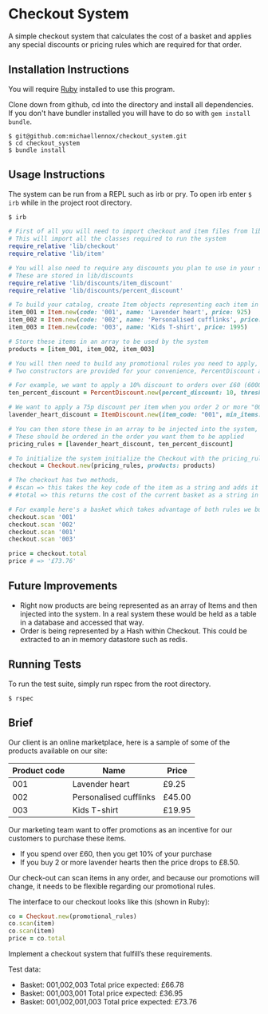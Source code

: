 # Checkout System

A simple checkout system that calculates the cost of a basket and applies any special discounts or pricing rules which are required for that order.

## Installation Instructions

You will require [Ruby](https://www.ruby-lang.org/en/downloads/) installed to use this program.

Clone down from github, cd into the directory and install all dependencies. If you don't have bundler installed you will have to do so with `gem install bundle`.

```
$ git@github.com:michaellennox/checkout_system.git
$ cd checkout_system
$ bundle install
```

## Usage Instructions

The system can be run from a REPL such as irb or pry. To open irb enter `$ irb` while in the project root directory.

```ruby
$ irb

# First of all you will need to import checkout and item files from lib,
# This will import all the classes required to run the system
require_relative 'lib/checkout'
require_relative 'lib/item'

# You will also need to require any discounts you plan to use in your system,
# These are stored in lib/discounts
require_relative 'lib/discounts/item_discount'
require_relative 'lib/discounts/percent_discount'

# To build your catalog, create Item objects representing each item in the catalog,
item_001 = Item.new(code: '001', name: 'Lavender heart', price: 925)
item_002 = Item.new(code: '002', name: 'Personalised cufflinks', price: 4500)
item_003 = Item.new(code: '003', name: 'Kids T-shirt', price: 1995)

# Store these items in an array to be used by the system
products = [item_001, item_002, item_003]

# You will then need to build any promotional rules you need to apply,
# Two constructors are provided for your convenience, PercentDiscount and ItemDiscount

# For example, we want to apply a 10% discount to orders over £60 (6000p)
ten_percent_discount = PercentDiscount.new(percent_discount: 10, threshold: 6000)

# We want to apply a 75p discount per item when you order 2 or more "001" items
lavender_heart_discount = ItemDiscount.new(item_code: "001", min_items: 2, discount: 75)

# You can then store these in an array to be injected into the system,
# These should be ordered in the order you want them to be applied
pricing_rules = [lavender_heart_discount, ten_percent_discount]

# To initialize the system initialize the Checkout with the pricing_rules and your products
checkout = Checkout.new(pricing_rules, products: products)

# The checkout has two methods,
# #scan => this takes the key code of the item as a string and adds it to your basket
# #total => this returns the cost of the current basket as a string in pounds

# For example here's a basket which takes advantage of both rules we built
checkout.scan '001'
checkout.scan '002'
checkout.scan '001'
checkout.scan '003'

price = checkout.total
price # => '£73.76'
```

## Future Improvements

* Right now products are being represented as an array of Items and then injected into the system. In a real system these would be held as a table in a database and accessed that way.
* Order is being represented by a Hash within Checkout. This could be extracted to an in memory datastore such as redis.

## Running Tests

To run the test suite, simply run rspec from the root directory.

```
$ rspec
```

## Brief

Our client is an online marketplace, here is a sample of some of the products available on our site:

Product code | Name | Price
-------------|------|------
001 | Lavender heart | £9.25
002 | Personalised cufflinks | £45.00
003 | Kids T-shirt | £19.95

Our marketing team want to offer promotions as an incentive for our customers to purchase these items.

* If you spend over £60, then you get 10% of your purchase
* If you buy 2 or more lavender hearts then the price drops to £8.50.

Our check-out can scan items in any order, and because our promotions will change, it needs to be
flexible regarding our promotional rules.

The interface to our checkout looks like this (shown in Ruby):

```ruby
co = Checkout.new(promotional_rules)
co.scan(item)
co.scan(item)
price = co.total
```

Implement a checkout system that fulfill’s these requirements.

Test data:

* Basket: 001,002,003
  Total price expected: £66.78
* Basket: 001,003,001
  Total price expected: £36.95
* Basket: 001,002,001,003
  Total price expected: £73.76
